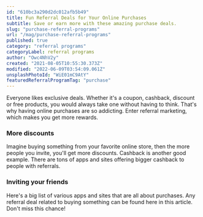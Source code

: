 ```yaml
---
id: "610bc3a290d2dc012afb5b49"
title: Fun Referral Deals for Your Online Purchases
subtitle: Save or earn more with these amazing purchase deals.
slug: "purchase-referral-programs"
url: "/mag/purchase-referral-programs"
published: true
category: "referral programs"
categoryLabel: referral programs
author: "Owc4NhV2y"
created: "2021-08-05T10:55:30.373Z"
modified: "2022-06-09T03:54:09.061Z"
unsplashPhotoId: "WiE01mC9AtY"
featuredReferralProgramTag: "purchase"
---
```

Everyone likes exclusive deals. Whether it's a coupon, cashback, discount or free products, you would always take one without having to think. That's why having online purchases are so addicting. Enter referral marketing, which makes you get more rewards.

### **More discounts**

Imagine buying something from your favorite online store, then the more people you invite, you'll get more discounts. Cashback is another good example. There are tons of apps and sites offering bigger cashback to people with referrals.

### **Inviting your friends**

Here's a big list of various apps and sites that are all about purchases. Any referral deal related to buying something can be found here in this article. Don't miss this chance!